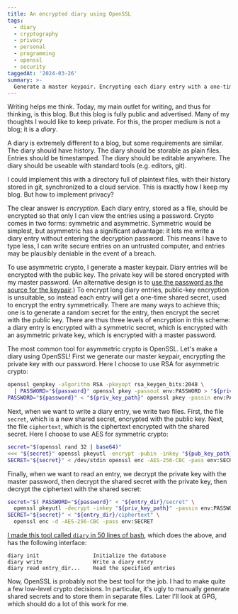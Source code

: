```yaml
---
title: An encrypted diary using OpenSSL
tags:
  - diary
  - cryptography
  - privacy
  - personal
  - programming
  - openssl
  - security
taggedAt: '2024-03-26'
summary: >-
  Generate a master keypair. Encrypting each diary entry with a one-time shared secret. Encrypt the shared secret with the public key. Decrypt entries using the private key and the shared secret.
---
```


Writing helps me think.
Today, my main outlet for writing, and thus for thinking, is this blog.
But this blog is fully public and advertised.
Many of my thoughts I would like to keep private.
For this, the proper medium is not a blog; it is a _diary_.

A diary is extremely different to a blog,
but some requirements are similar.
The diary should have history.
The diary should be storable as plain files.
Entries should be timestamped.
The diary should be editable anywhere.
The diary should be useable with standard tools (e.g. editors, git).

I could implement this with a directory full of plaintext files,
with their history stored in git,
synchronized to a cloud service.
This is exactly how I keep my blog.
But how to implement privacy?

The clear answer is _encryption_.
Each diary entry, stored as a file, should be encrypted
so that only I can view the entries using a password.
Crypto comes in two forms: symmetric and asymmetric.
Symmetric would be simplest,
but asymmetric has a significant advantage:
it lets me write a diary entry without entering the decryption password.
This means I have to type less,
I can write secure entries on an untrusted computer,
and entries may be plausibly deniable in the event of a breach.

To use asymmetric crypto,
I generate a master keypair.
Diary entries will be encrypted with the public key.
The private key will be stored encrypted with my master password.
(An alternative design is to
[use the password as the source for the keypair](/2017/03/24/your-password-is-the-private-key-so-what-is-the-public-key/).)
To encrypt long diary entries,
public-key encryption is unsuitable,
so instead each entry will get a one-time shared secret,
used to encrypt the entry symmetrically.
There are many ways to achieve this;
one is to generate a random secret for the entry,
then encrypt the secret with the public key.
There are thus three levels of encryption in this scheme:
a diary entry is encrypted with a symmetric secret,
which is encrypted with an asymmetric private key,
which is encrypted with a master password.

The most common tool for asymmetric crypto is OpenSSL.
Let's make a diary using OpenSSL!
First we generate our master keypair,
encrypting the private key with our password.
Here I choose to use RSA for asymmetric crypto:

```bash
openssl genpkey -algorithm RSA -pkeyopt rsa_keygen_bits:2048 \
  | PASSWORD="${password}" openssl pkey -passout env:PASSWORD > "${priv_key_path}"
PASSWORD="${password}" < "${priv_key_path}" openssl pkey -passin env:PASSWORD -pubout > "${pub_key_path}"
```

Next, when we want to write a diary entry,
we write two files.
First, the file `secret`, which is a new shared secret, encrypted with the public key.
Next, the file `ciphertext`, which is the ciphertext encrypted with the shared secret.
Here I choose to use AES for symmetric crypto:

```bash
secret="$(openssl rand 32 | base64)"
<<< "${secret}" openssl pkeyutl -encrypt -pubin -inkey "${pub_key_path}" > "${entry_dir}/secret"
SECRET="${secret}" < /dev/stdin openssl enc -AES-256-CBC -pass env:SECRET > "${entry_dir}/ciphertext"
```

Finally, when we want to read an entry,
we decrypt the private key with the master password,
then decrypt the shared secret with the private key,
then decrypt the ciphertext with the shared secret:

```bash
secret="$( PASSWORD="${password}" < "${entry_dir}/secret" \
  openssl pkeyutl -decrypt -inkey "${priv_key_path}" -passin env:PASSWORD )"
SECRET="${secret}" < "${entry_dir}/ciphertext" \
  openssl enc -d -AES-256-CBC -pass env:SECRET
```

[I made this tool called `diary` in 50 lines of bash](https://github.com/jameshfisher/diary-openssl/blob/master/diary.sh),
which does the above,
and has the following interface:

```
diary init                 Initialize the database
diary write                Write a diary entry
diary read entry_dir...    Read the specified entries
```

Now, OpenSSL is probably not the best tool for the job.
I had to make quite a few low-level crypto decisions.
In particular, it's ugly to manually generate shared secrets
and to store them in separate files.
Later I'll look at GPG, which should do a lot of this work for me.
